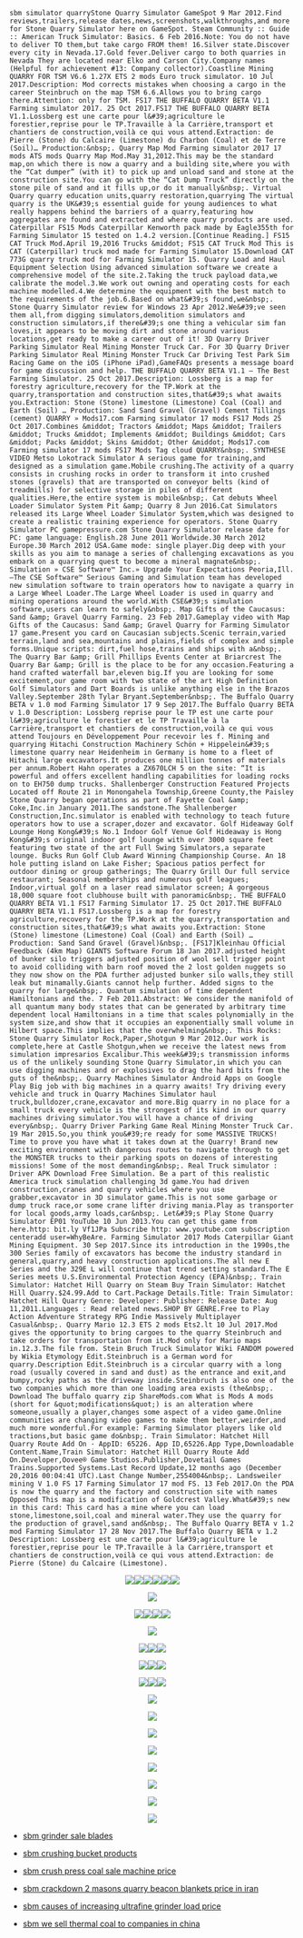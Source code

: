
```
sbm simulator quarryStone Quarry Simulator GameSpot 9 Mar 2012.Find reviews,trailers,release dates,news,screenshots,walkthroughs,and more for Stone Quarry Simulator here on GameSpot. Steam Community :: Guide :: American Truck Simulator: Basics. 6 Feb 2016.Note: You do not have to deliver TO them,but take cargo FROM them! 16.Silver state.Discover every city in Nevada.17.Gold fever.Deliver cargo to both quarries in Nevada They are located near Elko and Carson City.Company names (Helpful for achievement #13: Company collector).Coastline Mining QUARRY FOR TSM V6.6 1.27X ETS 2 mods Euro truck simulator. 10 Jul 2017.Description: Mod corrects mistakes when choosing a cargo in the career Steinbruch on the map TSM 6.6.Allows you to bring cargo there.Attention: only for TSM. FS17 THE BUFFALO QUARRY BETA V1.1 Farming simulator 2017. 25 Oct 2017.FS17 THE BUFFALO QUARRY BETA V1.1.Lossberg est une carte pour l&#39;agriculture le forestier,reprise pour le TP.Travaille à la Carrière,transport et chantiers de construction,voilà ce qui vous attend.Extraction: de Pierre (Stone) du Calcaire (Limestone) du Charbon (Coal) et de Terre (Soil)… Production:&nbsp;. Quarry Map Mod Farming simulator 2017 17 mods ATS mods Quarry Map Mod.May 31,2012.This may be the standard map,on which there is now a quarry and a building site,where you with the “Cat dumper” (with it) to pick up and unload sand and stone at the construction site.You can go with the “Cat Dump Truck” directly on the stone pile of sand and it fills up,or do it manually&nbsp;. Virtual Quarry quarry education units,quarry restoration,quarrying The virtual quarry is the UK&#39;s essential guide for young audiences to what really happens behind the barriers of a quarry,featuring how aggregates are found and extracted and where quarry products are used. Caterpillar FS15 Mods Caterpillar Kenworth pack made by Eagle355th for Farming Simulator 15 tested on 1.4.2 version.[Continue Reading.] FS15 CAT Truck Mod.April 19,2016 Trucks &middot; FS15 CAT Truck Mod This is CAT (Caterpillar) truck mod made for Farming Simulator 15.Download CAT 773G quarry truck mod for Farming Simulator 15. Quarry Load and Haul Equipment Selection Using advanced simulation software we create a comprehensive model of the site.2.Taking the truck payload data,we calibrate the model.3.We work out owning and operating costs for each machine modelled.4.We determine the equipment with the best match to the requirements of the job.6.Based on what&#39;s found,we&nbsp;. Stone Quarry Simulator review for Windows 23 Apr 2012.We&#39;ve seen them all,from digging simulators,demolition simulators and construction simulators,if there&#39;s one thing a vehicular sim fan loves,it appears to be moving dirt and stone around various locations,get ready to make a career out of it! 3D Quarry Driver Parking Simulator Real Mining Monster Truck Car. For 3D Quarry Driver Parking Simulator Real Mining Monster Truck Car Driving Test Park Sim Racing Game on the iOS (iPhone iPad),GameFAQs presents a message board for game discussion and help. THE BUFFALO QUARRY BETA V1.1 — The Best Farming Simulator. 25 Oct 2017.Description: Lossberg is a map for forestry agriculture,recovery for the TP.Work at the quarry,transportation and construction sites,that&#39;s what awaits you.Extraction: Stone (Stone) limestone (Limestone) Coal (Coal) and Earth (Soil) … Production: Sand Sand Gravel (Gravel) Cement Tillings (cement) QUARRY » Mods17.com Farming simulator 17 mods FS17 Mods 25 Oct 2017.Combines &middot; Tractors &middot; Maps &middot; Trailers &middot; Trucks &middot; Implements &middot; Buildings &middot; Cars &middot; Packs &middot; Skins &middot; Other &middot; Mods17.com Farming simulator 17 mods FS17 Mods Tag cloud QUARRY&nbsp;. SYNTHESE VIDEO Metso Lokotrack Simulator A serious game for training,and designed as a simulation game.Mobile crushing.The activity of a quarry consists in crushing rocks in order to transform it into crushed stones (gravels) that are transported on conveyor belts (kind of treadmills) for selective storage in piles of different qualities.Here,the entire system is mobile&nbsp;. Cat debuts Wheel Loader Simulator System Pit &amp; Quarry 8 Jun 2016.Cat Simulators released its Large Wheel Loader Simulator System,which was designed to create a realistic training experience for operators. Stone Quarry Simulator PC gamepressure.com Stone Quarry Simulator release date for PC: game language: English.28 June 2011 Worldwide.30 March 2012 Europe.30 March 2012 USA.Game mode: single player.Dig deep with your skills as you aim to manage a series of challenging excavations as you embark on a quarrying quest to become a mineral magnate&nbsp;. Simulation » CSE Software™ Inc.» Upgrade Your Expectations Peoria,Ill.—The CSE Software™ Serious Gaming and Simulation team has developed new simulation software to train operators how to navigate a quarry in a Large Wheel Loader.The Large Wheel Loader is used in quarry and mining operations around the world.With CSE&#39;s simulation software,users can learn to safely&nbsp;. Map Gifts of the Caucasus: Sand &amp; Gravel Quarry Farming. 23 Feb 2017.Gameplay video with Map Gifts of the Caucasus: Sand &amp; Gravel Quarry for Farming Simulator 17 game.Present you card on Caucasian subjects.Scenic terrain,varied terrain,land and sea,mountains and plains,fields of complex and simple forms.Unique scripts: dirt,fuel hose,trains and ships with a&nbsp;. The Quarry Bar &amp; Grill Phillips Events Center at Briarcrest The Quarry Bar &amp; Grill is the place to be for any occasion.Featuring a hand crafted waterfall bar,eleven big.If you are looking for some excitement,our game room with two state of the art High Definition Golf Simulators and Dart Boards is unlike anything else in the Brazos Valley.September 28th Tylar Bryant.September&nbsp;. The Buffalo Quarry BETA v 1.0 mod Farming Simulator 17 9 Sep 2017.The Buffalo Quarry BETA v 1.0 Description: Lossberg reprise pour le TP est une carte pour l&#39;agriculture le forestier et le TP Travaille à la Carrière,transport et chantiers de construction,voilà ce qui vous attend Toujours en Développement Pour recevoir les f. Mining and quarrying Hitachi Construction Machinery Schön + Hippelein&#39;s limestone quarry near Heidenheim in Germany is home to a fleet of Hitachi large excavators.It produces one million tonnes of materials per annum.Robert Hahn operates a ZX670LCH 5 on the site: “It is powerful and offers excellent handling capabilities for loading rocks on to EH750 dump trucks. Shallenberger Construction Featured Projects Located off Route 21 in Monongahela Township,Greene County,the Paisley Stone Quarry began operations as part of Fayette Coal &amp; Coke,Inc.in January 2011.The sandstone.The Shallenberger Construction,Inc.simulator is enabled with technology to teach future operators how to use a scraper,dozer and excavator. Golf Hideaway Golf Lounge Hong Kong&#39;s No.1 Indoor Golf Venue Golf Hideaway is Hong Kong&#39;s original indoor golf lounge with over 3000 square feet featuring two state of the art Full Swing Simulators,a separate lounge. Bucks Run Golf Club Award Winning Championship Course. An 18 hole putting island on Lake Fisher; Spacious patios perfect for outdoor dining or group gatherings; The Quarry Grill Our full service restaurant; Seasonal memberships and numerous golf leagues; Indoor,virtual golf on a laser read simulator screen; A gorgeous 18,000 square foot clubhouse built with panoramic&nbsp;. THE BUFFALO QUARRY BETA V1.1 FS17 Farming Simulator 17. 25 Oct 2017.THE BUFFALO QUARRY BETA V1.1 FS17.Lossberg is a map for forestry agriculture,recovery for the TP.Work at the quarry,transportation and construction sites,that&#39;s what awaits you.Extraction: Stone (Stone) limestone (Limestone) Coal (Coal) and Earth (Soil) … Production: Sand Sand Gravel (Gravel)&nbsp;. [FS17]Kleinhau Official Feedback (4km Map) GIANTS Software Forum 18 Jan 2017.adjusted height of bunker silo triggers adjusted position of wool sell trigger point to avoid colliding with barn roof moved the 2 lost golden nuggets so they now show on the PDA further adjusted bunker silo walls,they still leak but minamally.Giants cannot help further. Added signs to the quarry for large&nbsp;. Quantum simulation of time dependent Hamiltonians and the. 7 Feb 2011.Abstract: We consider the manifold of all quantum many body states that can be generated by arbitrary time dependent local Hamiltonians in a time that scales polynomially in the system size,and show that it occupies an exponentially small volume in Hilbert space.This implies that the overwhelming&nbsp;. This Rocks: Stone Quarry Simulator Rock,Paper,Shotgun 9 Mar 2012.Our work is complete,here at Castle Shotgun,when we receive the latest news from simulation impresarios Excalibur.This week&#39;s transmission informs us of the unlikely sounding Stone Quarry Simulator,in which you can use digging machines and or explosives to drag the hard bits from the guts of the&nbsp;. Quarry Machines Simulator Android Apps on Google Play Big job with big machines in a quarry awaits! Try driving every vehicle and truck in Quarry Machines Simulator haul truck,bulldozer,crane,excavator and more.Big quarry in no place for a small truck every vehicle is the strongest of its kind in our quarry machines driving simulator.You will have a chance of driving every&nbsp;. Quarry Driver Parking Game Real Mining Monster Truck Car. 19 Mar 2015.So,you think you&#39;re ready for some MASSIVE TRUCKS! Time to prove you have what it takes down at the Quarry! Brand new exciting environment with dangerous routes to navigate through to get the MONSTER trucks to their parking spots on dozens of interesting missions! Some of the most demanding&nbsp;. Real Truck simulator : Driver APK Download Free Simulation. Be a part of this realistic America truck simulation challenging 3d game.You had driven construction,cranes and quarry vehicles where you use grabber,excavator in 3D simulator game.This is not some garbage or dump truck race,or some crane lifter driving mania.Play as transporter for local goods,army loads,car&nbsp;. Let&#39;s Play Stone Quarry Simulator EP01 YouTube 10 Jun 2013.You can get this game from here.http: bit.ly Vf1JPa Subscribe http: www.youtube.com subscription centeradd user=WhyBeAre. Farming Simulator 2017 Mods Caterpillar Giant Mining Equipment. 30 Sep 2017.​Since its introduction in the 1990s,the 300 Series family of excavators has become the industry standard in general,quarry,and heavy construction applications.The all new E Series and the 329E L will continue that trend setting standard.The E Series meets U.S.Environmental Protection Agency (EPA)&nbsp;. Train Simulator: Hatchet Hill Quarry on Steam Buy Train Simulator: Hatchet Hill Quarry.$24.99.Add to Cart.Package Details.Title: Train Simulator: Hatchet Hill Quarry Genre: Developer: Publisher: Release Date: Aug 11,2011.Languages : Read related news.SHOP BY GENRE.Free to Play Action Adventure Strategy RPG Indie Massively Multiplayer Casual&nbsp;. Quarry Mario 12.3 ETS 2 mods Ets2.lt 10 Jul 2017.Mod gives the opportunity to bring cargoes to the quarry Steinbruch and take orders for transportation from it.Mod only for Mario maps in.12.3.The file from. Stein Bruch Truck Simulator Wiki FANDOM powered by Wikia Etymology Edit.Steinbruch is a German word for quarry.Description Edit.Steinbruch is a circular quarry with a long road (usually covered in sand and dust) as the entrance and exit,and bumpy,rocky paths as the driveway inside.Steinbruch is also one of the two companies which more than one loading area exists (the&nbsp;. Download The buffalo quarry zip ShareMods.com What is Mods A mods (short for &quot;modifications&quot;) is an alteration where someone,usually a player,changes some aspect of a video game.Online communities are changing video games to make them better,weirder,and much more wonderful.For example: Farming Simulator players like old tractions,but basic game do&nbsp;. Train Simulator: Hatchet Hill Quarry Route Add On · AppID: 65226. App ID,65226.App Type,Downloadable Content.Name,Train Simulator: Hatchet Hill Quarry Route Add On.Developer,Oovee® Game Studios.Publisher,Dovetail Games Trains.Supported Systems.Last Record Update,12 months ago (December 20,2016 00:04:41 UTC).Last Change Number,2554004&nbsp;. Landsweiler mining V 1.0 FS 17 Farming Simulator 17 mod FS. 13 Feb 2017.On the PDA is now the quarry and the factory and construction site with names Opposed This map is a modification of Goldcrest Valley.What&#39;s new in this card: This card has a mine where you can load stone,limestone,soil,coal and mineral water.They use the quarry for the production of gravel,sand and&nbsp;. The Buffalo Quarry BETA v 1.2 mod Farming Simulator 17 28 Nov 2017.The Buffalo Quarry BETA v 1.2 Description: Lossberg est une carte pour l&#39;agriculture le forestier,reprise pour le TP.Travaille à la Carrière,transport et chantiers de construction,voilà ce qui vous attend.Extraction: de Pierre (Stone) du Calcaire (Limestone). 
```

<div align="center">
  
<a rel="nofollow" href="https://m.shibang-china.com?f=github&k=sbm+simulator+quarry"><img src="https://static.shibang-china.com/en/l.png"></a><img src="https://static.shibang-china.com/en/hw.png"><a rel="nofollow" href="https://m.shibang-china.com/product/?f=github&k=sbm+simulator+quarry"><img src="https://static.shibang-china.com/en/p.png"></a><a rel="nofollow" href="https://m.shibang-china.com/cases/?f=github&k=sbm+simulator+quarry"><img src="https://static.shibang-china.com/en/c.png"></a><a rel="nofollow" href="https://m.shibang-china.com/news/?f=github&k=sbm+simulator+quarry"><img src="https://static.shibang-china.com/en/n.png"></a><a rel="nofollow" href="https://m.shibang-china.com?f=github&k=sbm+simulator+quarry"><img src="https://static.shibang-china.com/en/m.png"></a>

<a rel="nofollow" href="https://m.shibang-china.com/product/?f=github&k=sbm+simulator+quarry"><img src="https://static.shibang-china.com/en/b.jpg"></a>
  
<a rel="nofollow" href="https://m.shibang-china.com/solution-aggregate.html?f=github&k=sbm+simulator+quarry"><img src="https://static.shibang-china.com/en/a.jpg"></a><a rel="nofollow" href="https://m.shibang-china.com/solution-mine.html?f=github&k=sbm+simulator+quarry"><img src="https://static.shibang-china.com/en/m.jpg"></a><a rel="nofollow" href="https://m.shibang-china.com/solution-mill.html?f=github&k=sbm+simulator+quarry"><img src="https://static.shibang-china.com/en/g.jpg"></a><a rel="nofollow" href="https://m.shibang-china.com/solution-epc.html?f=github&k=sbm+simulator+quarry"><img src="https://static.shibang-china.com/en/e.jpg"></a>

<a rel="nofollow" href="https://m.shibang-china.com/product/?f=github&k=sbm+simulator+quarry"><img src="https://static.shibang-china.com/en/a-p.png"></a>

<a rel="nofollow" href="https://m.shibang-china.com/product/crusher/c6x.html?f=github&k=sbm+simulator+quarry"><img src="https://static.shibang-china.com/en/j.jpg"></a><a rel="nofollow" href="https://m.shibang-china.com/product/crusher/ci5x.html?f=github&k=sbm+simulator+quarry"><img src="https://static.shibang-china.com/en/i.jpg"></a><a rel="nofollow" href="https://m.shibang-china.com/product/crusher/hst.html?f=github&k=sbm+simulator+quarry"><img src="https://static.shibang-china.com/en/c.jpg"></a>

<a rel="nofollow" href="https://m.shibang-china.com/product/mill/mtw.html?f=github&k=sbm+simulator+quarry"><img src="https://static.shibang-china.com/en/mtw.jpg"></a><a rel="nofollow" href="https://m.shibang-china.com/product/mill/scm.html?f=github&k=sbm+simulator+quarry"><img src="https://static.shibang-china.com/en/scm.jpg"></a><a rel="nofollow" href="https://m.shibang-china.com/product/mill/lm.html?f=github&k=sbm+simulator+quarry"><img src="https://static.shibang-china.com/en/lm.jpg"></a>

<a rel="nofollow" href="https://m.shibang-china.com/product/sand/vsi6x.html?f=github&k=sbm+simulator+quarry"><img src="https://static.shibang-china.com/en/6x.jpg"></a><a rel="nofollow" href="https://m.shibang-china.com/product/sand/vu.html?f=github&k=sbm+simulator+quarry"><img src="https://static.shibang-china.com/en/vu.jpg"></a><a rel="nofollow" href="https://m.shibang-china.com/product/mobile/klun.html?f=github&k=sbm+simulator+quarry"><img src="https://static.shibang-china.com/en/k.jpg"></a>

<a rel="nofollow" href="https://m.shibang-china.com/cases/?f=github&k=sbm+simulator+quarry"><img src="https://static.shibang-china.com/en/case.png"></a>

<a rel="nofollow" href="https://m.shibang-china.com/cases/aggregate/202.html?f=github&k=sbm+simulator+quarry"><img src="https://static.shibang-china.com/en/c-1.jpg"></a>

<a rel="nofollow" href="https://m.shibang-china.com/cases/aggregate/203.html?f=github&k=sbm+simulator+quarry"><img src="https://static.shibang-china.com/en/c-2.jpg"></a>

<a rel="nofollow" href="https://m.shibang-china.com/cases/mill/123.html?f=github&k=sbm+simulator+quarry"><img src="https://static.shibang-china.com/en/c-3.jpg"></a>

<a rel="nofollow" href="https://m.shibang-china.com/contact_us.html?f=github&k=sbm+simulator+quarry"><img src="https://static.shibang-china.com/en/contact.png"></a>

<a rel="nofollow" href="https://swt.shibang-china.com/?f=github&k=sbm+simulator+quarry"><img src="https://static.shibang-china.com/en/chat.png"></a>

<a rel="nofollow" href="https://whatsapp.shibangsoft.com/WhatsApp.php?f=github&k=sbm+simulator+quarry"><img src="https://static.shibang-china.com/en/whatsapp.png"></a>

<a rel="nofollow" href="https://m.shibang-china.com/?f=github&k=sbm+simulator+quarry"><img src="https://static.shibang-china.com/en/website.png"></a>

</div>


* [sbm grinder sale blades](sbm%20grinder%20sale%20blades.md)

* [sbm crushing bucket products](sbm%20crushing%20bucket%20products.md)

* [sbm crush press coal sale machine price](sbm%20crush%20press%20coal%20sale%20machine%20price.md)

* [sbm crackdown 2 masons quarry beacon blankets price in iran](sbm%20crackdown%202%20masons%20quarry%20beacon%20blankets%20price%20in%20iran.md)

* [sbm causes of increasing ultrafine grinder load price](sbm%20causes%20of%20increasing%20ultrafine%20grinder%20load%20price.md)

* [sbm we sell thermal coal to companies in china](sbm%20we%20sell%20thermal%20coal%20to%20companies%20in%20china.md)